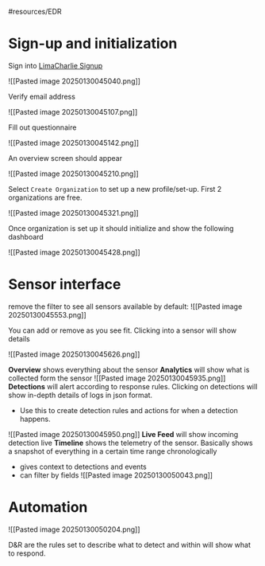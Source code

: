 #resources/EDR 

# Sign-up and initialization 
Sign into  [LimaCharlie Signup](https://app.limacharlie.io/signup) 

![[Pasted image 20250130045040.png]]

Verify email address

![[Pasted image 20250130045107.png]]

Fill out questionnaire 

![[Pasted image 20250130045142.png]]

An overview screen should appear 

![[Pasted image 20250130045210.png]]

Select `Create Organization` to set up a new profile/set-up. First 2 organizations are free. 

![[Pasted image 20250130045321.png]]

Once organization is set up it should initialize and show the following dashboard

![[Pasted image 20250130045428.png]]

# Sensor interface 

remove the filter to see all sensors available by default:
![[Pasted image 20250130045553.png]]

You can add or remove as you see fit. Clicking into a sensor will show details

![[Pasted image 20250130045626.png]]

**Overview** shows everything about the sensor
**Analytics** will show what is collected form the sensor 
![[Pasted image 20250130045935.png]]
**Detections** will alert according to response rules. Clicking on detections will show in-depth details of logs in json format.
- Use this to create detection rules and actions for when a detection happens. 

![[Pasted image 20250130045950.png]]
**Live Feed** will show incoming detection live 
**Timeline** shows the telemetry of the sensor. Basically shows a snapshot of everything in a certain time range chronologically
- gives context to detections and events 
- can filter by fields 
![[Pasted image 20250130050043.png]]

# Automation 

![[Pasted image 20250130050204.png]]

D&R are the rules set to describe what to detect and within will show what to respond. 